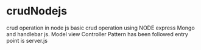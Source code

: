 # crudNodejs
crud operation in node js 
basic crud operation using NODE express Mongo and handlebar js.
Model view Controller Pattern has been followed 
entry point is server.js
